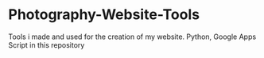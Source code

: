 # Photography-Website-Tools
Tools i made and used for the creation of my website. Python, Google Apps Script in this repository

